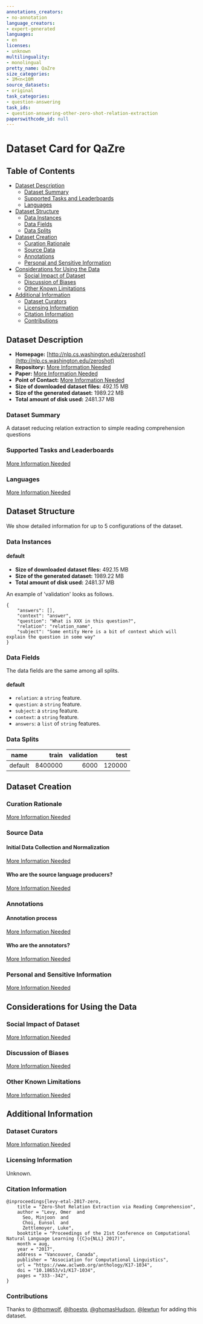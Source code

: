 ```yaml
---
annotations_creators:
- no-annotation
language_creators:
- expert-generated
languages:
- en
licenses:
- unknown
multilinguality:
- monolingual
pretty_name: QaZre
size_categories:
- 1M<n<10M
source_datasets:
- original
task_categories:
- question-answering
task_ids:
- question-answering-other-zero-shot-relation-extraction
paperswithcode_id: null
---
```


# Dataset Card for QaZre

## Table of Contents
- [Dataset Description](#dataset-description)
  - [Dataset Summary](#dataset-summary)
  - [Supported Tasks and Leaderboards](#supported-tasks-and-leaderboards)
  - [Languages](#languages)
- [Dataset Structure](#dataset-structure)
  - [Data Instances](#data-instances)
  - [Data Fields](#data-fields)
  - [Data Splits](#data-splits)
- [Dataset Creation](#dataset-creation)
  - [Curation Rationale](#curation-rationale)
  - [Source Data](#source-data)
  - [Annotations](#annotations)
  - [Personal and Sensitive Information](#personal-and-sensitive-information)
- [Considerations for Using the Data](#considerations-for-using-the-data)
  - [Social Impact of Dataset](#social-impact-of-dataset)
  - [Discussion of Biases](#discussion-of-biases)
  - [Other Known Limitations](#other-known-limitations)
- [Additional Information](#additional-information)
  - [Dataset Curators](#dataset-curators)
  - [Licensing Information](#licensing-information)
  - [Citation Information](#citation-information)
  - [Contributions](#contributions)

## Dataset Description

- **Homepage:** [http://nlp.cs.washington.edu/zeroshot](http://nlp.cs.washington.edu/zeroshot)
- **Repository:** [More Information Needed](https://github.com/huggingface/datasets/blob/master/CONTRIBUTING.md#how-to-contribute-to-the-dataset-cards)
- **Paper:** [More Information Needed](https://github.com/huggingface/datasets/blob/master/CONTRIBUTING.md#how-to-contribute-to-the-dataset-cards)
- **Point of Contact:** [More Information Needed](https://github.com/huggingface/datasets/blob/master/CONTRIBUTING.md#how-to-contribute-to-the-dataset-cards)
- **Size of downloaded dataset files:** 492.15 MB
- **Size of the generated dataset:** 1989.22 MB
- **Total amount of disk used:** 2481.37 MB

### Dataset Summary

A dataset reducing relation extraction to simple reading comprehension questions

### Supported Tasks and Leaderboards

[More Information Needed](https://github.com/huggingface/datasets/blob/master/CONTRIBUTING.md#how-to-contribute-to-the-dataset-cards)

### Languages

[More Information Needed](https://github.com/huggingface/datasets/blob/master/CONTRIBUTING.md#how-to-contribute-to-the-dataset-cards)

## Dataset Structure

We show detailed information for up to 5 configurations of the dataset.

### Data Instances

#### default

- **Size of downloaded dataset files:** 492.15 MB
- **Size of the generated dataset:** 1989.22 MB
- **Total amount of disk used:** 2481.37 MB

An example of 'validation' looks as follows.
```
{
    "answers": [],
    "context": "answer",
    "question": "What is XXX in this question?",
    "relation": "relation_name",
    "subject": "Some entity Here is a bit of context which will explain the question in some way"
}
```

### Data Fields

The data fields are the same among all splits.

#### default
- `relation`: a `string` feature.
- `question`: a `string` feature.
- `subject`: a `string` feature.
- `context`: a `string` feature.
- `answers`: a `list` of `string` features.

### Data Splits

| name    |   train | validation |   test |
|---------|--------:|-----------:|-------:|
| default | 8400000 |       6000 | 120000 |

## Dataset Creation

### Curation Rationale

[More Information Needed](https://github.com/huggingface/datasets/blob/master/CONTRIBUTING.md#how-to-contribute-to-the-dataset-cards)

### Source Data

#### Initial Data Collection and Normalization

[More Information Needed](https://github.com/huggingface/datasets/blob/master/CONTRIBUTING.md#how-to-contribute-to-the-dataset-cards)

#### Who are the source language producers?

[More Information Needed](https://github.com/huggingface/datasets/blob/master/CONTRIBUTING.md#how-to-contribute-to-the-dataset-cards)

### Annotations

#### Annotation process

[More Information Needed](https://github.com/huggingface/datasets/blob/master/CONTRIBUTING.md#how-to-contribute-to-the-dataset-cards)

#### Who are the annotators?

[More Information Needed](https://github.com/huggingface/datasets/blob/master/CONTRIBUTING.md#how-to-contribute-to-the-dataset-cards)

### Personal and Sensitive Information

[More Information Needed](https://github.com/huggingface/datasets/blob/master/CONTRIBUTING.md#how-to-contribute-to-the-dataset-cards)

## Considerations for Using the Data

### Social Impact of Dataset

[More Information Needed](https://github.com/huggingface/datasets/blob/master/CONTRIBUTING.md#how-to-contribute-to-the-dataset-cards)

### Discussion of Biases

[More Information Needed](https://github.com/huggingface/datasets/blob/master/CONTRIBUTING.md#how-to-contribute-to-the-dataset-cards)

### Other Known Limitations

[More Information Needed](https://github.com/huggingface/datasets/blob/master/CONTRIBUTING.md#how-to-contribute-to-the-dataset-cards)

## Additional Information

### Dataset Curators

[More Information Needed](https://github.com/huggingface/datasets/blob/master/CONTRIBUTING.md#how-to-contribute-to-the-dataset-cards)

### Licensing Information

Unknown.

### Citation Information

```
@inproceedings{levy-etal-2017-zero,
    title = "Zero-Shot Relation Extraction via Reading Comprehension",
    author = "Levy, Omer  and
      Seo, Minjoon  and
      Choi, Eunsol  and
      Zettlemoyer, Luke",
    booktitle = "Proceedings of the 21st Conference on Computational Natural Language Learning ({C}o{NLL} 2017)",
    month = aug,
    year = "2017",
    address = "Vancouver, Canada",
    publisher = "Association for Computational Linguistics",
    url = "https://www.aclweb.org/anthology/K17-1034",
    doi = "10.18653/v1/K17-1034",
    pages = "333--342",
}

```


### Contributions

Thanks to [@thomwolf](https://github.com/thomwolf), [@lhoestq](https://github.com/lhoestq), [@ghomasHudson](https://github.com/ghomasHudson), [@lewtun](https://github.com/lewtun) for adding this dataset.
